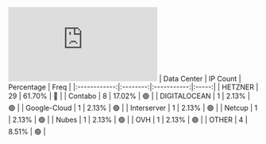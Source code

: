 ![Diagramm](https://github.com/obajay/StateSync-snapshots/blob/main/Projects/OKP4/1/README.md)
| Data Center | IP Count | Percentage | Freq |
|:------------:|:--------:|:-----------:|:-----:|
| HETZNER | 29 | 61.70% | 🔴 |
| Contabo | 8 | 17.02% | 🟢 |
| DIGITALOCEAN | 1 | 2.13% | 🟢 |
| Google-Cloud | 1 | 2.13% | 🟢 |
| Interserver | 1 | 2.13% | 🟢 |
| Netcup | 1 | 2.13% | 🟢 |
| Nubes | 1 | 2.13% | 🟢 |
| OVH | 1 | 2.13% | 🟢 |
| OTHER | 4 | 8.51% | 🟢 |